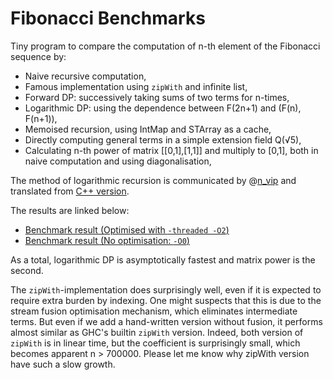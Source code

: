 # Fibonacci Benchmarks

Tiny program to compare the computation of n-th element of the Fibonacci sequence by:

* Naive recursive computation,
* Famous implementation using `zipWith` and infinite list,
* Forward DP: successively taking sums of two terms for n-times,
* Logarithmic DP: using the dependence between F(2n+1) and (F(n), F(n+1)),
* Memoised recursion, using IntMap and STArray as a cache,
* Directly computing general terms in a simple extension field Q(√5),
* Calculating n-th power of matrix [[0,1],[1,1]] and multiply to [0,1],
  both in naive computation and using diagonalisation,

The method of logarithmic recursion is communicated by @[n_vip](https://twitter.com/n_vip) and translated from [C++ version](http://ideone.com/H906ow).

The results are linked below:

* [Benchmark result (Optimised  with `-threaded -O2`)](https://konn.github.io/fibs/bench.html)
* [Benchmark result (No optimisation: `-O0`)](https://konn.github.io/fibs/bench-no-opt.html)

As a total, logarithmic DP is asymptotically fastest and matrix power is the second.

The `zipWith`-implementation does surprisingly well, even if it is expected to require extra burden by indexing.
One might suspects that this is due to the stream fusion optimisation mechanism, which eliminates intermediate terms.
But even if we add a hand-written version without fusion, it performs almost similar as GHC's builtin `zipWith` version.
Indeed, both version of `zipWith` is in linear time, but the coefficient is surprisingly small, which becomes apparent n > 700000.
Please let me know why zipWith version have such a slow growth.
